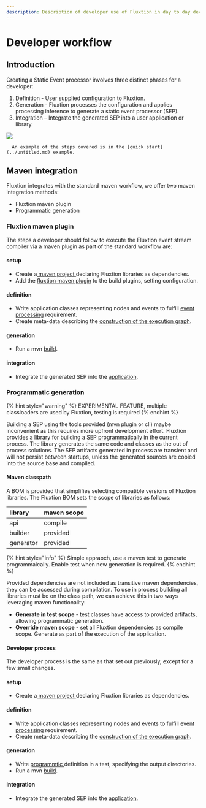 ```yaml
---
description: Description of developer use of Fluxtion in day to day development
---
```


# Developer workflow

## Introduction

Creating a Static Event processor involves three distinct phases for a developer:

1. Definition - User supplied configuration to Fluxtion.
2. Generation - Fluxtion processes the configuration and applies processing inference to generate a static event processor \(SEP\).
3. Integration – Integrate the generated SEP into a user application or library.

![](../.gitbook/assets/fluxtion_workflow.png)

```text
  An example of the steps covered is in the [quick start](../untitled.md) example.
```

## Maven integration

Fluxtion integrates with the standard maven workflow, we offer two maven integration methods:

* Fluxtion maven plugin
* Programmatic generation

### Fluxtion maven plugin

The steps a developer should follow to execute the Fluxtion event stream compiler via a maven plugin as part of the standard workflow are:

#### setup

* Create a[ maven project ](../extensions/tools/maven-plugin.md#fluxtion-dependencies)declaring Fluxtion libraries as dependencies.
* Add the [fluxtion maven plugin](../extensions/tools/maven-plugin.md#add-build-plugins) to the build plugins, setting configuration.

#### definition

* Write application classes representing nodes and events to fulfill [event processing](https://fluxtion.gitbook.io/docs/overview/child-2) requirement.
* Create meta-data describing the [construction of the execution graph](https://fluxtion.gitbook.io/docs/overview/graph-building-primitives).

#### generation

* Run a mvn [build](../extensions/tools/maven-plugin.md#run-build).

#### integration

* Integrate the generated SEP into the [application](../first-program/quick-start.md#step-4-integrate-sep).

### Programmatic generation

{% hint style="warning" %}
EXPERIMENTAL FEATURE, multiple classloaders are used by Fluxtion, testing is required
{% endhint %}

Building a SEP using the tools provided \(mvn plugin or cli\) maybe inconvenient as this requires more upfront development effort. Fluxtion provides a library for building a SEP [programmatically ](https://github.com/v12technology/fluxtion/blob/master/generator/src/main/java/com/fluxtion/generator/compiler/InprocessSepCompiler.java)in the current process. The library generates the same code and classes as the out of process solutions. The SEP artifacts generated in process are transient and will not persist between startups, unless the generated sources are copied into the source base and compiled.

#### Maven classpath

A BOM is provided that simplifies selecting compatible versions of Fluxtion libraries. The Fluxtion BOM sets the scope of libraries as follows:

| library | maven scope |
| :--- | :--- |
| api | compile |
| builder | provided |
| generator | provided |

{% hint style="info" %}
Simple appraoch, use a maven test to generate programmaically. Enable test when new generation is required.
{% endhint %}

Provided dependencies are not included as transitive maven dependencies, they can be accessed during compilation. To use in process building all libraries must be on the class path, we can achieve this in two ways leveraging maven functionality:

* **Generate in test scope** - test classes have access to provided artifacts, allowing programmatic generation.
* **Override maven scope** - set all Fluxtion dependencies as compile scope. Generate as part of the execution of the application.

#### Developer process

The developer process is the same as that set out previously, except for a few small changes.

#### setup

* Create a[ maven project ](../extensions/tools/maven-plugin.md#fluxtion-dependencies)declaring Fluxtion libraries as dependencies.

#### definition

* Write application classes representing nodes and events to fulfill [event processing](https://fluxtion.gitbook.io/docs/overview/child-2) requirement.
* Create meta-data describing the [construction of the execution graph](https://fluxtion.gitbook.io/docs/overview/graph-building-primitives).

#### generation

* Write [programmtic ](https://github.com/v12technology/fluxtion/blob/master/generator/src/test/java/com/fluxtion/compiler/InprocessSepCompilerTest.java)definition in a test, specifying the output directories.
* Run a mvn [build](../extensions/tools/maven-plugin.md#run-build).

#### integration

* Integrate the generated SEP into the [application](../first-program/quick-start.md#step-4-integrate-sep).

